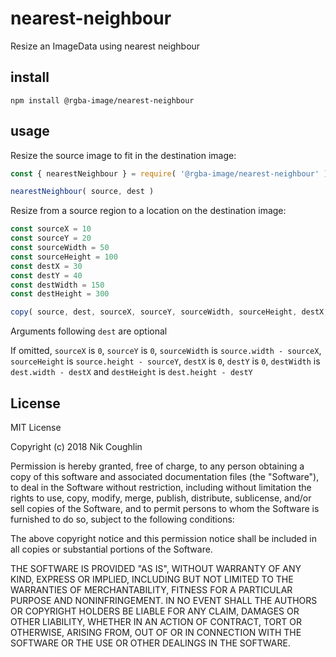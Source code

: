 # nearest-neighbour

Resize an ImageData using nearest neighbour

## install

`npm install @rgba-image/nearest-neighbour`

## usage

Resize the source image to fit in the destination image:

```js
const { nearestNeighbour } = require( '@rgba-image/nearest-neighbour' )

nearestNeighbour( source, dest )
```

Resize from a source region to a location on the destination image:

```js
const sourceX = 10
const sourceY = 20
const sourceWidth = 50
const sourceHeight = 100
const destX = 30
const destY = 40
const destWidth = 150
const destHeight = 300

copy( source, dest, sourceX, sourceY, sourceWidth, sourceHeight, destX, destY, destWidth, destHeight )
```

Arguments following `dest` are optional

If omitted, `sourceX` is `0`, `sourceY` is `0`, `sourceWidth` is
`source.width - sourceX`, `sourceHeight` is `source.height - sourceY`, `destX`
is `0`, `destY` is `0`, `destWidth` is `dest.width - destX` and `destHeight` is
`dest.height - destY`

## License

MIT License

Copyright (c) 2018 Nik Coughlin

Permission is hereby granted, free of charge, to any person obtaining a copy
of this software and associated documentation files (the "Software"), to deal
in the Software without restriction, including without limitation the rights
to use, copy, modify, merge, publish, distribute, sublicense, and/or sell
copies of the Software, and to permit persons to whom the Software is
furnished to do so, subject to the following conditions:

The above copyright notice and this permission notice shall be included in all
copies or substantial portions of the Software.

THE SOFTWARE IS PROVIDED "AS IS", WITHOUT WARRANTY OF ANY KIND, EXPRESS OR
IMPLIED, INCLUDING BUT NOT LIMITED TO THE WARRANTIES OF MERCHANTABILITY,
FITNESS FOR A PARTICULAR PURPOSE AND NONINFRINGEMENT. IN NO EVENT SHALL THE
AUTHORS OR COPYRIGHT HOLDERS BE LIABLE FOR ANY CLAIM, DAMAGES OR OTHER
LIABILITY, WHETHER IN AN ACTION OF CONTRACT, TORT OR OTHERWISE, ARISING FROM,
OUT OF OR IN CONNECTION WITH THE SOFTWARE OR THE USE OR OTHER DEALINGS IN THE
SOFTWARE.
